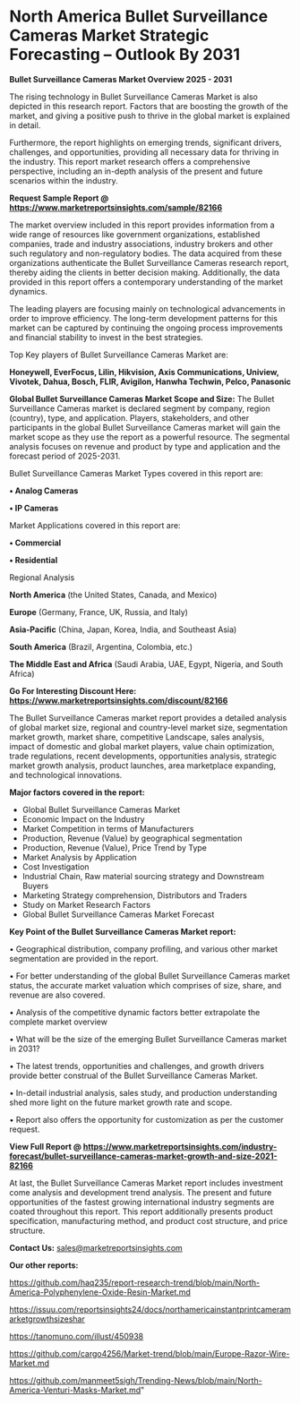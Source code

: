 # North America Bullet Surveillance Cameras Market Strategic Forecasting – Outlook By 2031

<Strong> Bullet Surveillance Cameras Market Overview 2025 - 2031</strong>

The rising technology in Bullet Surveillance Cameras Market is also depicted in this research report. Factors that are boosting the growth of the market, and giving a positive push to thrive in the global market is explained in detail.

Furthermore, the report highlights on emerging trends, significant drivers, challenges, and opportunities, providing all necessary data for thriving in the industry. This report market research offers a comprehensive perspective, including an in-depth analysis of the present and future scenarios within the industry.

<strong>Request Sample Report @ <a href=https://www.marketreportsinsights.com/sample/82166>https://www.marketreportsinsights.com/sample/82166</a></strong>

The market overview included in this report provides information from a wide range of resources like government organizations, established companies, trade and industry associations, industry brokers and other such regulatory and non-regulatory bodies. The data acquired from these organizations authenticate the Bullet Surveillance Cameras research report, thereby aiding the clients in better decision making. Additionally, the data provided in this report offers a contemporary understanding of the market dynamics.

The leading players are focusing mainly on technological advancements in order to improve efficiency. The long-term development patterns for this market can be captured by continuing the ongoing process improvements and financial stability to invest in the best strategies.

Top Key players of Bullet Surveillance Cameras Market are:

<strong>Honeywell, EverFocus, Lilin, Hikvision, Axis Communications, Uniview, Vivotek, Dahua, Bosch, FLIR, Avigilon, Hanwha Techwin, Pelco, Panasonic</strong>

<strong><b>Global Bullet Surveillance Cameras Market Scope and Size:</b></strong>
The Bullet Surveillance Cameras market is declared segment by company, region (country), type, and application. Players, stakeholders, and other participants in the global Bullet Surveillance Cameras market will gain the market scope as they use the report as a powerful resource. The segmental analysis focuses on revenue and product by type and application and the forecast period of 2025-2031.

Bullet Surveillance Cameras Market Types covered in this report are:

<strong>• Analog Cameras

• IP Cameras</strong>

Market Applications covered in this report are:

<strong>• Commercial

• Residential</strong> 

Regional Analysis

<strong>North America</strong> (the United States, Canada, and Mexico)

<strong>Europe</strong> (Germany, France, UK, Russia, and Italy)

<strong>Asia-Pacific</strong> (China, Japan, Korea, India, and Southeast Asia)

<strong>South America</strong> (Brazil, Argentina, Colombia, etc.)

<strong>The Middle East and Africa</strong> (Saudi Arabia, UAE, Egypt, Nigeria, and South Africa)

<strong>Go For Interesting Discount Here: <a href=https://www.marketreportsinsights.com/discount/82166>https://www.marketreportsinsights.com/discount/82166</a></strong>

The Bullet Surveillance Cameras market report provides a detailed analysis of global market size, regional and country-level market size, segmentation market growth, market share, competitive Landscape, sales analysis, impact of domestic and global market players, value chain optimization, trade regulations, recent developments, opportunities analysis, strategic market growth analysis, product launches, area marketplace expanding, and technological innovations.

<strong><b>Major factors covered in the report:</b></strong>
<ul>
  <li>Global Bullet Surveillance Cameras Market </li>
  <li>Economic Impact on the Industry</li>
  <li>Market Competition in terms of Manufacturers</li>
  <li>Production, Revenue (Value) by geographical segmentation</li>
  <li>Production, Revenue (Value), Price Trend by Type</li>
  <li>Market Analysis by Application</li>
  <li>Cost Investigation</li>
  <li>Industrial Chain, Raw material sourcing strategy and Downstream Buyers</li>
  <li>Marketing Strategy comprehension, Distributors and Traders</li>
  <li>Study on Market Research Factors</li>
  <li>Global Bullet Surveillance Cameras Market Forecast</li>
</ul>

<strong><b>Key Point of the Bullet Surveillance Cameras Market report:</b></strong>

• Geographical distribution, company profiling, and various other market segmentation are provided in the report.

• For better understanding of the global Bullet Surveillance Cameras market status, the accurate market valuation which comprises of size, share, and revenue are also covered.

• Analysis of the competitive dynamic factors better extrapolate the complete market overview

• What will be the size of the emerging Bullet Surveillance Cameras market in 2031?

• The latest trends, opportunities and challenges, and growth drivers provide better construal of the Bullet Surveillance Cameras Market.

• In-detail industrial analysis, sales study, and production understanding shed more light on the future market growth rate and scope.

• Report also offers the opportunity for customization as per the customer request.

<strong><b>View Full Report @ <a href=https://www.marketreportsinsights.com/industry-forecast/bullet-surveillance-cameras-market-growth-and-size-2021-82166>https://www.marketreportsinsights.com/industry-forecast/bullet-surveillance-cameras-market-growth-and-size-2021-82166</a></b></strong>


At last, the Bullet Surveillance Cameras Market report includes investment come analysis and development trend analysis. The present and future opportunities of the fastest growing international industry segments are coated throughout this report. This report additionally presents product specification, manufacturing method, and product cost structure, and price structure.

<strong>Contact Us:</strong>
sales@marketreportsinsights.com

<strong>Our other reports:</strong>

<a href=https://github.com/haq235/report-research-trend/blob/main/North-America-Polyphenylene-Oxide-Resin-Market.md>https://github.com/haq235/report-research-trend/blob/main/North-America-Polyphenylene-Oxide-Resin-Market.md</a>

<a href=https://issuu.com/reportsinsights24/docs/northamericainstantprintcameramarketgrowthsizeshar>https://issuu.com/reportsinsights24/docs/northamericainstantprintcameramarketgrowthsizeshar</a>

<a href=https://tanomuno.com/illust/450938>https://tanomuno.com/illust/450938</a>

<a href=https://github.com/cargo4256/Market-trend/blob/main/Europe-Razor-Wire-Market.md>https://github.com/cargo4256/Market-trend/blob/main/Europe-Razor-Wire-Market.md</a>

<a href=https://github.com/manmeet5sigh/Trending-News/blob/main/North-America-Venturi-Masks-Market.md>https://github.com/manmeet5sigh/Trending-News/blob/main/North-America-Venturi-Masks-Market.md</a>"
